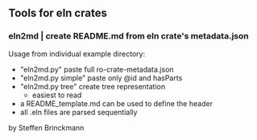 ## Tools for eln crates

### eln2md | create README.md from eln crate's metadata.json
Usage from individual example directory:
- "eln2md.py" paste full ro-crate-metadata.json
- "eln2md.py simple" paste only @id and hasParts
- "eln2md.py tree" create tree representation
  - easiest to read
- a README_template.md can be used to define the header
- all .eln files are parsed sequentially

by Steffen Brinckmann